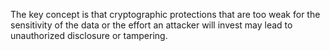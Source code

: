 The key concept is that cryptographic protections that are too weak for the sensitivity of the data or the effort an attacker will invest may lead to unauthorized disclosure or tampering.
